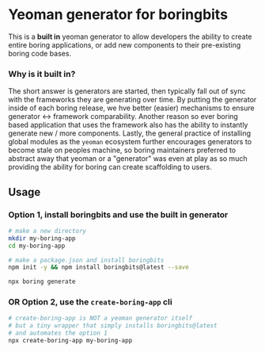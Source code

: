 # Yeoman generator for boringbits

This is a __built in__ yeoman generator to allow developers the ability to create entire boring applications, or add new components to their pre-existing boring code bases.

### Why is it built in?

The short answer is generators are started, then typically fall out of sync with the frameworks they are generating over time.  By putting the generator inside of each boring release, we  hve better (easier) mechanisms to ensure generator <-> framework comparability.  Another reason so ever boring based application that uses the framework also has the ability to instantly generate new / more components.  Lastly, the general practice of installing global modules as the `yeoman` ecosystem further encourages generators to become stale on peoples machine, so boring maintainers preferred to abstract away that yeoman or a "generator" was even at play as so much providing the ability for boring can create scaffolding to users.

## Usage

### Option 1, install boringbits and use the built in generator
```bash
# make a new directory
mkdir my-boring-app
cd my-boring-app

# make a package.json and install boringbits
npm init -y && npm install boringbits@latest --save

npx boring generate
```

### OR Option 2, use the `create-boring-app` cli
```bash
# create-boring-app is NOT a yeoman generator itself
# but a tiny wrapper that simply installs boringbits@latest
# and automates the option 1
npx create-boring-app my-boring-app
```